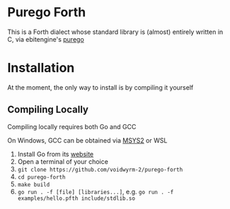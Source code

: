 # Purego Forth

This is a Forth dialect whose standard library is (almost) entirely written in C, via ebitengine's [purego](https://github.com/ebitengine/purego)

# Installation

At the moment, the only way to install is by compiling it yourself

## Compiling Locally

Compiling locally requires both Go and GCC

On Windows, GCC can be obtained via [MSYS2](https://www.msys2.org) or WSL

1. Install Go from its [website](https://go.dev)
2. Open a terminal of your choice
3. `git clone https://github.com/voidwyrm-2/purego-forth`
4. `cd purego-forth`
5. `make build`
6. `go run . -f [file] [libraries...]`, e.g. `go run . -f examples/hello.pfth include/stdlib.so`

<!--
# Creating your own libraries

Creating your own library is very easy, you just need to know a bit of C.
-->
